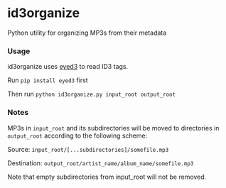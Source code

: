 # id3organize
Python utility for organizing MP3s from their metadata

### Usage 
id3organize uses [eyed3](https://github.com/nicfit/eyeD3) to read ID3 tags.

Run `pip install eyed3` first

Then run `python id3organize.py input_root output_root`

### Notes
MP3s in `input_root` and its subdirectories will be moved to directories in `output_root` according to the following scheme:

Source: `input_root/[...subdirectories]/somefile.mp3`

Destination: `output_root/artist_name/album_name/somefile.mp3`

Note that empty subdirectories from input_root will not be removed.
